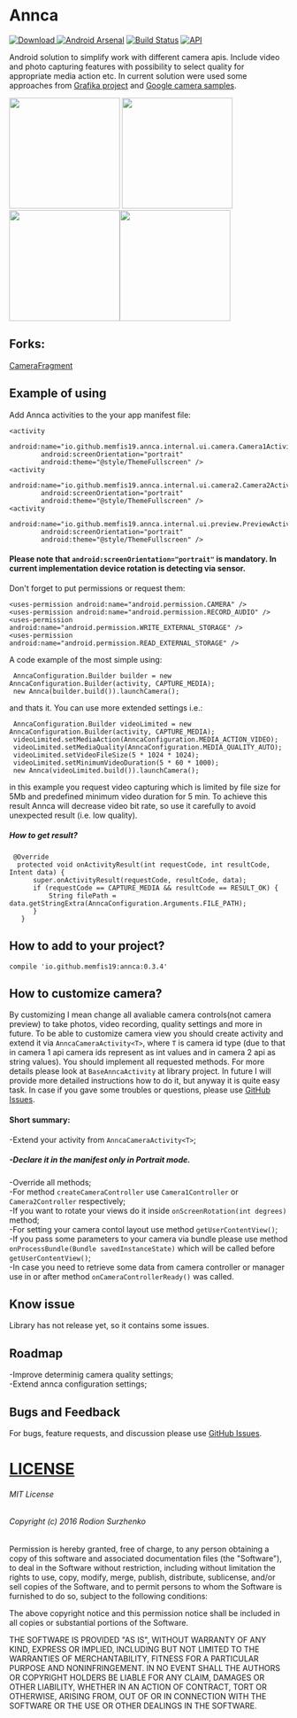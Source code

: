 # Annca

[ ![Download](https://api.bintray.com/packages/m-e-m-f-i-s/io.github.memfis19/annca/images/download.svg) ](https://bintray.com/m-e-m-f-i-s/io.github.memfis19/annca/_latestVersion)[![Android Arsenal](https://img.shields.io/badge/Android%20Arsenal-Annca-brightgreen.svg?style=flat)](http://android-arsenal.com/details/1/4814)  [![Build Status](https://travis-ci.org/memfis19/Annca.svg?branch=master)](https://travis-ci.org/memfis19/Annca) [![API](https://img.shields.io/badge/API-10%2B-blue.svg?style=flat)](https://android-arsenal.com/api?level=10)

Android solution to simplify work with different camera apis. Include video and photo capturing features with possibility to select quality for appropriate media action etc. In current solution were used some approaches from <a href="https://github.com/google/grafika">Grafika project</a> and <a href="https://github.com/googlesamples/android-Camera2Video">Google camera samples</a>.

<img src="https://github.com/memfis19/Annca/blob/master/art/default_camera.png" width="200px" /> <img src="https://github.com/memfis19/Annca/blob/master/art/settings_for_video_limitation.png" width="200px" /><img src="https://github.com/memfis19/Annca/blob/master/art/video_camera.png" width="200" /><img src="https://github.com/memfis19/Annca/blob/master/art/video_low_quality.png" width="200" />

## Forks:
<a href="https://github.com/florent37/CameraFragment">CameraFragment</a>

## Example of using
Add Annca activities to the your app manifest file:
```
<activity
        android:name="io.github.memfis19.annca.internal.ui.camera.Camera1Activity"
        android:screenOrientation="portrait"
        android:theme="@style/ThemeFullscreen" />
<activity
        android:name="io.github.memfis19.annca.internal.ui.camera2.Camera2Activity"
        android:screenOrientation="portrait"
        android:theme="@style/ThemeFullscreen" />
<activity
        android:name="io.github.memfis19.annca.internal.ui.preview.PreviewActivity"
        android:screenOrientation="portrait"
        android:theme="@style/ThemeFullscreen" />
```
#### Please note that `android:screenOrientation="portrait"` is mandatory. In current implementation device rotation is detecting via sensor.

Don't forget to put permissions or request them:
```
<uses-permission android:name="android.permission.CAMERA" />
<uses-permission android:name="android.permission.RECORD_AUDIO" />
<uses-permission android:name="android.permission.WRITE_EXTERNAL_STORAGE" />
<uses-permission android:name="android.permission.READ_EXTERNAL_STORAGE" />
```
A code example of the most simple using:
```
 AnncaConfiguration.Builder builder = new AnncaConfiguration.Builder(activity, CAPTURE_MEDIA);
 new Annca(builder.build()).launchCamera();
```
and thats it. You can use more extended settings i.e.:
```
 AnncaConfiguration.Builder videoLimited = new AnncaConfiguration.Builder(activity, CAPTURE_MEDIA);
 videoLimited.setMediaAction(AnncaConfiguration.MEDIA_ACTION_VIDEO);
 videoLimited.setMediaQuality(AnncaConfiguration.MEDIA_QUALITY_AUTO);
 videoLimited.setVideoFileSize(5 * 1024 * 1024);
 videoLimited.setMinimumVideoDuration(5 * 60 * 1000);
 new Annca(videoLimited.build()).launchCamera();
```
in this example you request video capturing which is limited by file size for 5Mb and predefined minimum video duration for 5 min. To achieve this result Annca will decrease video bit rate, so use it carefully to avoid unexpected result (i.e. low quality).

##### How to get result?
```
 @Override
  protected void onActivityResult(int requestCode, int resultCode, Intent data) {
      super.onActivityResult(requestCode, resultCode, data);
      if (requestCode == CAPTURE_MEDIA && resultCode == RESULT_OK) {
          String filePath = data.getStringExtra(AnncaConfiguration.Arguments.FILE_PATH);
      }
   }
```

## How to add to your project?
```
compile 'io.github.memfis19:annca:0.3.4'
```
## How to customize camera?
By customizing I mean change all avaliable camera controls(not camera preview) to take photos, video recording, quality settings and more in future. To be able to customize camera view you should create activity and extend it via ```AnncaCameraActivity<T>```, where ```T``` is camera id type (due to that in camera 1 api camera ids represent as int values and in camera 2 api as string values). You should implement all requested methods. For more details please look at ```BaseAnncaActivity``` at library project. In future I will provide more detailed instructions how to do it, but anyway it is quite easy task. In case if you gave some troubles or questions, please use <a href="https://github.com/memfis19/Annca/issues">GitHub Issues</a>.
#### Short summary:
-Extend your activity from ```AnncaCameraActivity<T>```;
##### -Declare it in the manifest only in Portrait mode.
-Override all methods;</br>
-For method ```createCameraController``` use ```Camera1Controller``` or ```Camera2Controller``` respectively;</br>
-If you want to rotate your views do it inside ```onScreenRotation(int degrees)``` method;</br>
-For setting your camera contol layout use method ```getUserContentView()```;</br>
-If you pass some parameters to your camera via bundle please use method ```onProcessBundle(Bundle savedInstanceState)``` which will be called before ```getUserContentView()```;</br>
-In case you need to retrieve some data from camera controller or manager use in or after method ```onCameraControllerReady()``` was called.

## Know issue
Library has not release yet, so it contains some issues.

## Roadmap
-Improve determinig camera quality settings;</br>
-Extend annca configuration settings;</br>

## Bugs and Feedback
For bugs, feature requests, and discussion please use <a href="https://github.com/memfis19/Annca/issues">GitHub Issues</a>.

# [LICENSE](/LICENSE.md)

###### MIT License

###### Copyright (c) 2016 Rodion Surzhenko

Permission is hereby granted, free of charge, to any person obtaining a copy
of this software and associated documentation files (the "Software"), to deal
in the Software without restriction, including without limitation the rights
to use, copy, modify, merge, publish, distribute, sublicense, and/or sell
copies of the Software, and to permit persons to whom the Software is
furnished to do so, subject to the following conditions:

The above copyright notice and this permission notice shall be included in all
copies or substantial portions of the Software.

THE SOFTWARE IS PROVIDED "AS IS", WITHOUT WARRANTY OF ANY KIND, EXPRESS OR
IMPLIED, INCLUDING BUT NOT LIMITED TO THE WARRANTIES OF MERCHANTABILITY,
FITNESS FOR A PARTICULAR PURPOSE AND NONINFRINGEMENT. IN NO EVENT SHALL THE
AUTHORS OR COPYRIGHT HOLDERS BE LIABLE FOR ANY CLAIM, DAMAGES OR OTHER
LIABILITY, WHETHER IN AN ACTION OF CONTRACT, TORT OR OTHERWISE, ARISING FROM,
OUT OF OR IN CONNECTION WITH THE SOFTWARE OR THE USE OR OTHER DEALINGS IN THE
SOFTWARE.
